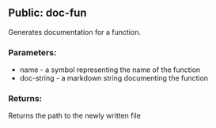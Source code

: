 ## Public: doc-fun
Generates documentation for a function.

### Parameters:
* name - a symbol representing the name of the function
* doc-string - a markdown string documenting the function

### Returns:
Returns the path to the newly written file
